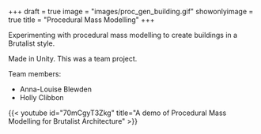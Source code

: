 +++
draft = true
image = "images/proc_gen_building.gif"
showonlyimage = true
title = "Procedural Mass Modelling"
+++

Experimenting with procedural mass modelling to create buildings in a Brutalist style.

<!--more-->

Made in Unity. This was a team project.

Team members:
+ Anna-Louise Blewden
+ Holly Clibbon


{{< youtube id="70mCgyT3Zkg" title="A demo of Procedural Mass Modelling for Brutalist Architecture" >}}